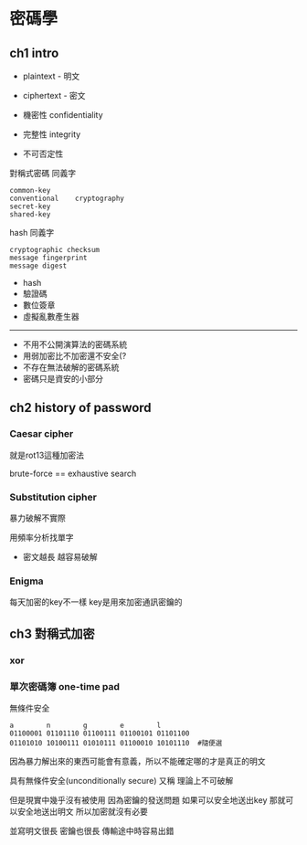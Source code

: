 # 密碼學
## ch1 intro
- plaintext - 明文
- ciphertext - 密文

- 機密性 confidentiality
- 完整性 integrity
- 不可否定性

對稱式密碼 同義字
```
common-key
conventional    cryptography
secret-key
shared-key
```
hash 同義字
```
cryptographic checksum
message fingerprint
message digest
```
- hash
- 驗證碼
- 數位簽章
- 虛擬亂數產生器
---
- 不用不公開演算法的密碼系統
- 用弱加密比不加密還不安全(?
- 不存在無法破解的密碼系統
- 密碼只是資安的小部分

## ch2 history of password
### Caesar cipher
就是rot13這種加密法

brute-force == exhaustive search

### Substitution cipher 
暴力破解不實際

用頻率分析找單字

- 密文越長 越容易破解

### Enigma
每天加密的key不一樣
key是用來加密通訊密鑰的 
## ch3 對稱式加密
### xor 

### 單次密碼簿 one-time pad

無條件安全
```
a        n        g        e        l 
01100001 01101110 01100111 01100101 01101100 
01101010 10100111 01010111 01100010 10101110  #隨便選
```
因為暴力解出來的東西可能會有意義，所以不能確定哪的才是真正的明文

具有無條件安全(unconditionally secure) 又稱 理論上不可破解

但是現實中幾乎沒有被使用 因為密鑰的發送問題 如果可以安全地送出key 那就可以安全地送出明文 所以加密就沒有必要

並寫明文很長 密鑰也很長 傳輸途中時容易出錯
